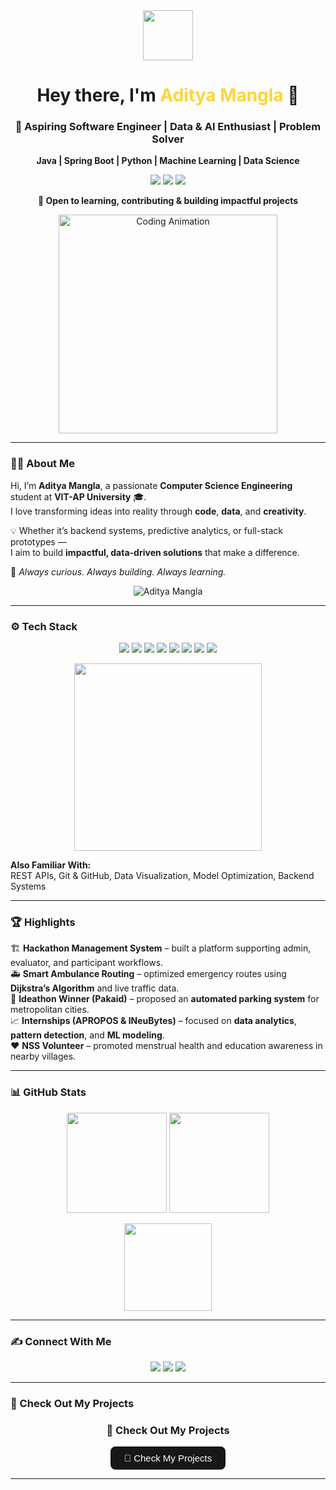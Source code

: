 <!-- Intro Section -->
<div align="center">
  <img src="https://media.giphy.com/media/hvRJCLFzcasrR4ia7z/giphy.gif" width="80px">

  <h1>Hey there, I'm <span style="color:#FFD43B;">Aditya Mangla</span> 👋</h1>
  <h3>🚀 Aspiring Software Engineer | Data & AI Enthusiast | Problem Solver</h3>

  <p>
    <b>Java | Spring Boot | Python | Machine Learning | Data Science</b>
  </p>

  <p>
    <a href="mailto:adityamangla2005@gmail.com"><img src="https://img.shields.io/badge/-Email-D14836?style=flat&logo=Gmail&logoColor=white" /></a>
    <a href="https://github.com/Aadim16"><img src="https://img.shields.io/badge/-GitHub-181717?style=flat&logo=github&logoColor=white" /></a>
    <a href="https://www.linkedin.com/in/aditya-mangla-2ab0b4229/"><img src="https://img.shields.io/badge/-LinkedIn-0077B5?style=flat&logo=linkedin&logoColor=white" /></a>
  </p>

  <p><b>🌱 Open to learning, contributing & building impactful projects</b></p>

  <img src="https://media.giphy.com/media/L8K62iTDkzGX6/giphy.gif" width="350px" alt="Coding Animation" />
</div>

---

### 🧑‍💻 About Me

Hi, I’m **Aditya Mangla**, a passionate **Computer Science Engineering** student at **VIT-AP University** 🎓.  
I love transforming ideas into reality through **code**, **data**, and **creativity**.  

💡 Whether it’s backend systems, predictive analytics, or full-stack prototypes —  
I aim to build **impactful, data-driven solutions** that make a difference.

🚀 *Always curious. Always building. Always learning.*

<p align="center">
  <img src="https://komarev.com/ghpvc/?username=Aadim16&label=Profile%20Views&color=0e75b6&style=flat" alt="Aditya Mangla" />
</p>

---

### ⚙️ Tech Stack

<p align="center">
  <img src="https://img.shields.io/badge/-Java-ED8B00?style=flat&logo=openjdk&logoColor=white" />
  <img src="https://img.shields.io/badge/-Spring%20Boot-6DB33F?style=flat&logo=springboot&logoColor=white" />
  <img src="https://img.shields.io/badge/-Python-3776AB?style=flat&logo=python&logoColor=white" />
  <img src="https://img.shields.io/badge/-Machine%20Learning-102230?style=flat&logo=tensorflow&logoColor=FF6F00" />
  <img src="https://img.shields.io/badge/-Data%20Science-4B8BBE?style=flat&logo=scikitlearn&logoColor=white" />
  <img src="https://img.shields.io/badge/-SQL-4479A1?style=flat&logo=MySQL&logoColor=white" />
  <img src="https://img.shields.io/badge/-Docker-2496ED?style=flat&logo=docker&logoColor=white" />
  <img src="https://img.shields.io/badge/-Postman-FF6C37?style=flat&logo=postman&logoColor=white" />
</p>

<p align="center">
  <img src="https://media.giphy.com/media/qgQUggAC3Pfv687qPC/giphy.gif" width="300px" />
</p>

**Also Familiar With:**  
REST APIs, Git & GitHub, Data Visualization, Model Optimization, Backend Systems

---

### 🏆 Highlights

🏗️ **Hackathon Management System** – built a platform supporting admin, evaluator, and participant workflows.  
🚑 **Smart Ambulance Routing** – optimized emergency routes using **Dijkstra’s Algorithm** and live traffic data.  
🏅 **Ideathon Winner (Pakaid)** – proposed an **automated parking system** for metropolitan cities.  
📈 **Internships (APROPOS & INeuBytes)** – focused on **data analytics**, **pattern detection**, and **ML modeling**.  
❤️ **NSS Volunteer** – promoted menstrual health and education awareness in nearby villages.

---

### 📊 GitHub Stats

<p align="center">
  <img src="https://github-readme-stats.vercel.app/api?username=Aadim16&show_icons=true&theme=tokyonight" height="160px" />
  <img src="https://github-readme-streak-stats.herokuapp.com/?user=Aadim16&theme=tokyonight" height="160px" />
</p>

<p align="center">
  <img src="https://github-readme-stats.vercel.app/api/top-langs/?username=Aadim16&layout=compact&theme=tokyonight" height="140px" />
</p>

---

### ✍️ Connect With Me

<p align="center">
  <a href="https://www.linkedin.com/in/aditya-mangla-2ab0b4229/"><img src="https://img.shields.io/badge/-LinkedIn-0077B5?style=for-the-badge&logo=linkedin&logoColor=white" /></a>
  <a href="mailto:adityamangla2005@gmail.com"><img src="https://img.shields.io/badge/-Gmail-D14836?style=for-the-badge&logo=gmail&logoColor=white" /></a>
  <a href="https://github.com/Aadim16"><img src="https://img.shields.io/badge/-GitHub-181717?style=for-the-badge&logo=github&logoColor=white" /></a>
</p>


---

### 📂 Check Out My Projects

<div align="center">

  <h3>📂 Check Out My Projects</h3>

  <a href="https://github.com/Aadim16?tab=repositories" target="_blank">
    <button style="background-color:#181717; color:white; border:none; padding:10px 22px; border-radius:8px; font-size:15px; cursor:pointer;">
      🔗 Check My Projects
    </button>
  </a>

</div>


---

